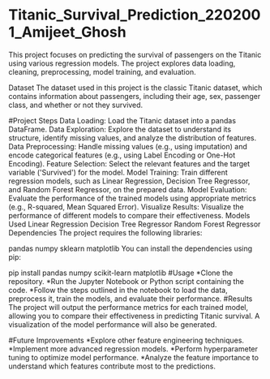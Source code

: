 # Titanic_Survival_Prediction_2202001_Amijeet_Ghosh
This project focuses on predicting the survival of passengers on the Titanic using various regression models. The project explores data loading, cleaning, preprocessing, model training, and evaluation.

Dataset
The dataset used in this project is the classic Titanic dataset, which contains information about passengers, including their age, sex, passenger class, and whether or not they survived.

#Project Steps
Data Loading: Load the Titanic dataset into a pandas DataFrame.
Data Exploration: Explore the dataset to understand its structure, identify missing values, and analyze the distribution of features.
Data Preprocessing: Handle missing values (e.g., using imputation) and encode categorical features (e.g., using Label Encoding or One-Hot Encoding).
Feature Selection: Select the relevant features and the target variable ('Survived') for the model.
Model Training: Train different regression models, such as Linear Regression, Decision Tree Regressor, and Random Forest Regressor, on the prepared data.
Model Evaluation: Evaluate the performance of the trained models using appropriate metrics (e.g., R-squared, Mean Squared Error).
Visualize Results: Visualize the performance of different models to compare their effectiveness.
Models Used
Linear Regression
Decision Tree Regressor
Random Forest Regressor
Dependencies
The project requires the following libraries:

pandas
numpy
sklearn
matplotlib
You can install the dependencies using pip:

pip install pandas numpy scikit-learn matplotlib
#Usage
*Clone the repository.
*Run the Jupyter Notebook or Python script containing the code.
*Follow the steps outlined in the notebook to load the data, preprocess it, train the models, and evaluate their performance.
#Results
The project will output the performance metrics for each trained model, allowing you to compare their effectiveness in predicting Titanic survival. A visualization of the model performance will also be generated.

#Future Improvements
*Explore other feature engineering techniques.
*Implement more advanced regression models.
*Perform hyperparameter tuning to optimize model performance.
*Analyze the feature importance to understand which features contribute most to the predictions.
